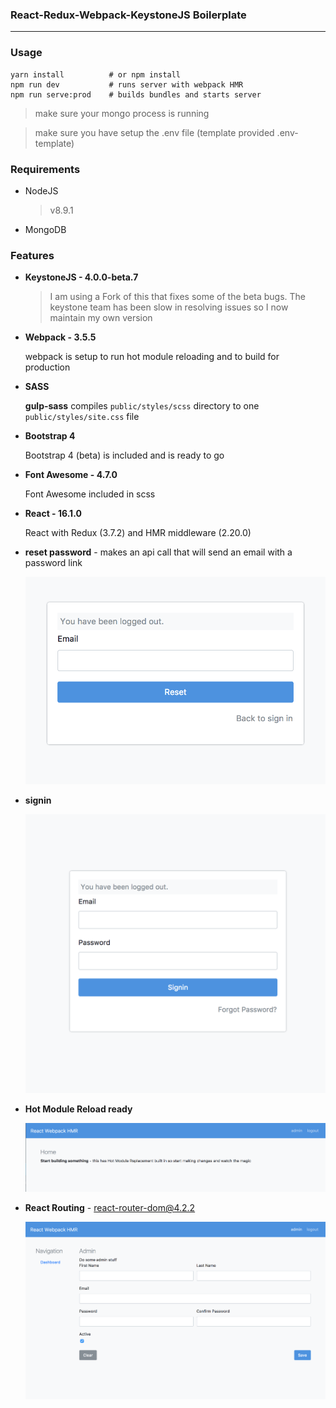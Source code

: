 ### React-Redux-Webpack-KeystoneJS Boilerplate

---

### Usage

    yarn install          # or npm install
    npm run dev           # runs server with webpack HMR
    npm run serve:prod    # builds bundles and starts server

> make sure your mongo process is running

> make sure you have setup the .env file (template provided .env-template)

### Requirements

- NodeJS

    > v8.9.1

- MongoDB

### Features

- **KeystoneJS - 4.0.0-beta.7**

  > I am using a Fork of this that fixes some of the beta bugs. The keystone team has been slow in resolving issues so I now maintain my own version

- **Webpack - 3.5.5**

    webpack is setup to run hot module reloading and to build for production

- **SASS**

    **gulp-sass** compiles `public/styles/scss` directory to one `public/styles/site.css` file

- **Bootstrap 4**

    Bootstrap 4 (beta) is included and is ready to go

- **Font Awesome - 4.7.0**

    Font Awesome included in scss

- **React - 16.1.0**

    React with Redux (3.7.2) and HMR middleware (2.20.0)

- **reset password** - makes an api call that will send an email with a password link

    ![Reset Password Picture](./docs/images/reset-password-form.png)

- **signin**

    ![Signin](./docs/images/signin-form.png)

- **Hot Module Reload ready**

    ![Home](./docs/images/home.png)

- **React Routing** - react-router-dom@4.2.2

    ![Admin](./docs/images/admin.png)
